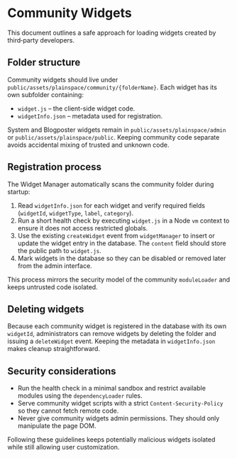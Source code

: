 # Community Widgets

This document outlines a safe approach for loading widgets created by third‑party developers.

## Folder structure

Community widgets should live under `public/assets/plainspace/community/{folderName}`.
Each widget has its own subfolder containing:

- `widget.js` – the client-side widget code.
- `widgetInfo.json` – metadata used for registration.

System and Blogposter widgets remain in `public/assets/plainspace/admin` or `public/assets/plainspace/public`.
Keeping community code separate avoids accidental mixing of trusted and unknown code.

## Registration process

The Widget Manager automatically scans the community folder during startup:

1. Read `widgetInfo.json` for each widget and verify required fields (`widgetId`, `widgetType`, `label`, `category`).
2. Run a short health check by executing `widget.js` in a Node `vm` context to ensure it does not access restricted globals.
3. Use the existing `createWidget` event from `widgetManager` to insert or update the widget entry in the database. The `content` field should store the public path to `widget.js`.
4. Mark widgets in the database so they can be disabled or removed later from the admin interface.

This process mirrors the security model of the community `moduleLoader` and keeps untrusted code isolated.

## Deleting widgets

Because each community widget is registered in the database with its own `widgetId`, administrators can remove widgets by deleting the folder and issuing a `deleteWidget` event. Keeping the metadata in `widgetInfo.json` makes cleanup straightforward.

## Security considerations

- Run the health check in a minimal sandbox and restrict available modules using the `dependencyLoader` rules.
- Serve community widget scripts with a strict `Content-Security-Policy` so they cannot fetch remote code.
- Never give community widgets admin permissions. They should only manipulate the page DOM.

Following these guidelines keeps potentially malicious widgets isolated while still allowing user customization.
